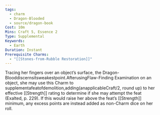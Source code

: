 ```yaml
---
tags:
  - charm
  - Dragon-Blooded
  - source/dragon-book
Cost: 10m
Mins: Craft 5, Essence 2
Type: Supplemental
Keywords:
  - Earth
Duration: Instant
Prerequisite Charms:
  - "[[Stones-from-Rubble Restoration]]"
---
```

Tracing her fingers over an object’s surface, the Dragon-Blooddiscernsitsweakestpoint.AfterusingFlaw-Finding Examination on an object, she may use this Charm to supplementafeatofdemolition,adding(anapplicableCraft/2, round up) to her effective [[Strength]] rating to determine if she may attempt the feat (Exalted, p. 229). If this would raise her above the feat’s [[Strength]] minimum, any excess points are instead added as non-Charm dice on her roll.